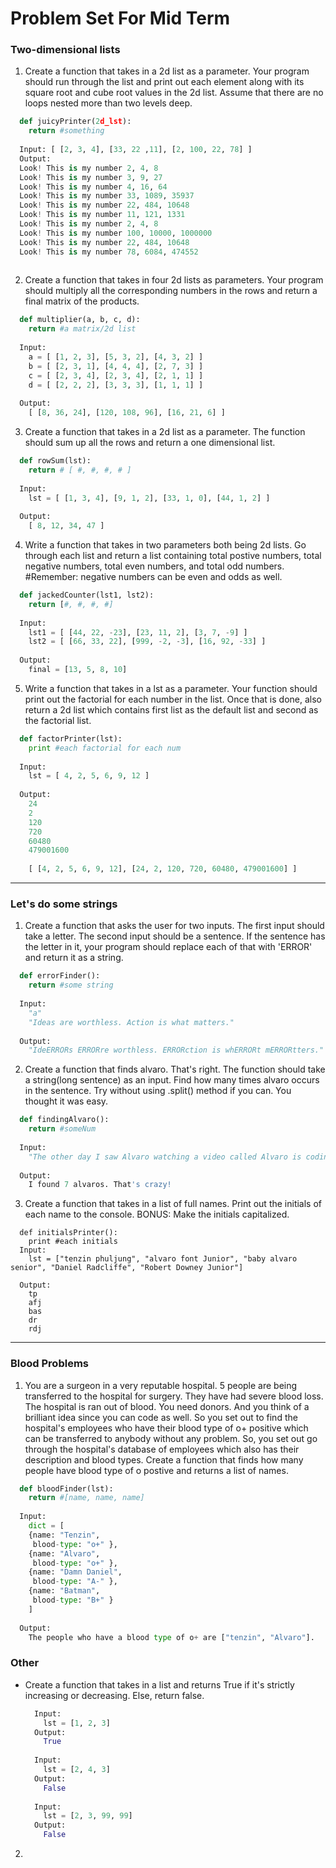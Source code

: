 # Problem Set For Mid Term

### Two-dimensional lists

1. Create a function that takes in a 2d list as a parameter. Your program should run through the list and print out each element along with its square root and cube root values in the 2d list. Assume that there are no loops nested more than two levels deep. 
  ```python
    def juicyPrinter(2d_lst):
      return #something
      
    Input: [ [2, 3, 4], [33, 22 ,11], [2, 100, 22, 78] ]
    Output: 
    Look! This is my number 2, 4, 8
    Look! This is my number 3, 9, 27
    Look! This is my number 4, 16, 64
    Look! This is my number 33, 1089, 35937
    Look! This is my number 22, 484, 10648
    Look! This is my number 11, 121, 1331
    Look! This is my number 2, 4, 8
    Look! This is my number 100, 10000, 1000000
    Look! This is my number 22, 484, 10648
    Look! This is my number 78, 6084, 474552
    
  ```
2. Create a function that takes in four 2d lists as parameters. Your program should multiply all the corresponding numbers in the rows and return a final matrix of the products. 
  ``` python
    def multiplier(a, b, c, d):
      return #a matrix/2d list
      
    Input:
      a = [ [1, 2, 3], [5, 3, 2], [4, 3, 2] ]
      b = [ [2, 3, 1], [4, 4, 4], [2, 7, 3] ]
      c = [ [2, 3, 4], [2, 3, 4], [2, 1, 1] ]
      d = [ [2, 2, 2], [3, 3, 3], [1, 1, 1] ]
      
    Output: 
      [ [8, 36, 24], [120, 108, 96], [16, 21, 6] ]
  ```

3. Create a function that takes in a 2d list as a parameter. The function should sum up all the rows and return a one dimensional list. 
  ``` python
    def rowSum(lst):
      return # [ #, #, #, # ]
    
    Input:
      lst = [ [1, 3, 4], [9, 1, 2], [33, 1, 0], [44, 1, 2] ]
    
    Output:
      [ 8, 12, 34, 47 ]
  ```
  
4. Write a function that takes in two parameters both being 2d lists. Go through each list and return a list containing total postive numbers, total negative numbers, total even numbers, and total odd numbers. #Remember: negative numbers can be even and odds as well.
  ``` python
    def jackedCounter(lst1, lst2):
      return [#, #, #, #]
      
    Input:
      lst1 = [ [44, 22, -23], [23, 11, 2], [3, 7, -9] ]
      lst2 = [ [66, 33, 22], [999, -2, -3], [16, 92, -33] ]
    
    Output:
      final = [13, 5, 8, 10]
  ```

5. Write a function that takes in a lst as a parameter. Your function should print out the factorial for each number in the list. Once that is done, also return a 2d list which contains first list as the default list and second as the factorial list.
  ``` python
    def factorPrinter(lst):
      print #each factorial for each num
    
    Input: 
      lst = [ 4, 2, 5, 6, 9, 12 ]
    
    Output:
      24
      2
      120
      720
      60480
      479001600
      
      [ [4, 2, 5, 6, 9, 12], [24, 2, 120, 720, 60480, 479001600] ]
  ```
***

### Let's do some strings
1. Create a function that asks the user for two inputs. The first input should take a letter. The second input should be a sentence. If the sentence has the letter in it, your program should replace each of that with 'ERROR' and return it as a string.
  ``` python
    def errorFinder():
      return #some string
      
    Input:
      "a"
      "Ideas are worthless. Action is what matters."
    
    Output:
      "IdeERRORs ERRORre worthless. ERRORction is whERRORt mERRORtters."
  ```
2. Create a function that finds alvaro. That's right. The function should take a string(long sentence) as an input. Find how many times alvaro occurs in the sentence. Try without using .split() method if you can. You thought it was easy. 
  ``` python
    def findingAlvaro():
      return #someNum
      
    Input: 
      "The other day I saw Alvaro watching a video called Alvaro is coding. Turns out Alvaro has a twin. Woah! His name is Alvaro too. Turns out this alvaro has a cousin named alvaro who has a toddler named alvaro."
    
    Output:
      I found 7 alvaros. That's crazy!
  ```
3. Create a function that takes in a list of full names. Print out the initials of each name to the console. BONUS: Make the initials capitalized.
  ```
    def initialsPrinter():
      print #each initials
    Input: 
      lst = ["tenzin phuljung", "alvaro font Junior", "baby alvaro senior", "Daniel Radcliffe", "Robert Downey Junior"]
    
    Output:
      tp
      afj
      bas
      dr
      rdj
  ```
***

### Blood Problems

1. You are a surgeon in a very reputable hospital. 5 people are being transferred to the hospital for surgery. They have had severe blood loss. The hospital is ran out of blood. You need donors. And you think of a brilliant idea since you can code as well. So you set out to find the hospital's employees who have their blood type of o+ positive which can be transferred to anybody without any problem. So, you set out go through the hospital's database of employees which also has their description and blood types. Create a function that finds how many people have blood type of o postive and returns  a list of names.
  ``` python
    def bloodFinder(lst):
      return #[name, name, name]
      
    Input: 
      dict = [
      {name: "Tenzin",
       blood-type: "o+" },
      {name: "Alvaro",
       blood-type: "o+" },
      {name: "Damn Daniel",
       blood-type: "A-" },
      {name: "Batman",
       blood-type: "B+" }
      ]
      
    Output:
      The people who have a blood type of o+ are ["tenzin", "Alvaro"].
  ```
  
### Other
* Create a function that takes in a list and returns True if it's strictly increasing or decreasing. Else, return false.
  ``` python
    Input:
      lst = [1, 2, 3]
    Output: 
      True
    
    Input:
      lst = [2, 4, 3]
    Output:
      False
    
    Input:
      lst = [2, 3, 99, 99]
    Output:
      False
  ```

2. 
